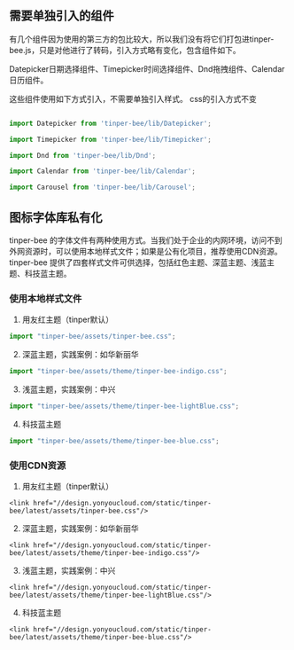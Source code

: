 ## 需要单独引入的组件

有几个组件因为使用的第三方的包比较大，所以我们没有将它们打包进tinper-bee.js，只是对他进行了转码，引入方式略有变化，包含组件如下。

Datepicker日期选择组件、Timepicker时间选择组件、Dnd拖拽组件、Calendar日历组件。


这些组件使用如下方式引入，不需要单独引入样式。
css的引入方式不变

```js

import Datepicker from 'tinper-bee/lib/Datepicker';

import Timepicker from 'tinper-bee/lib/Timepicker';

import Dnd from 'tinper-bee/lib/Dnd';

import Calendar from 'tinper-bee/lib/Calendar';

import Carousel from 'tinper-bee/lib/Carousel';

```

## 图标字体库私有化
tinper-bee 的字体文件有两种使用方式。当我们处于企业的内网环境，访问不到外网资源时，可以使用本地样式文件；如果是公有化项目，推荐使用CDN资源。     
tinper-bee 提供了四套样式文件可供选择，包括红色主题、深蓝主题、浅蓝主题、科技蓝主题。  

### 使用本地样式文件    
1. 用友红主题（tinper默认）
```js
import "tinper-bee/assets/tinper-bee.css";
```

2. 深蓝主题，实践案例：如华新丽华
```js
import "tinper-bee/assets/theme/tinper-bee-indigo.css";
```

3. 浅蓝主题，实践案例：中兴
```js
import "tinper-bee/assets/theme/tinper-bee-lightBlue.css";
```

4. 科技蓝主题
```js
import "tinper-bee/assets/theme/tinper-bee-blue.css";
```    
  
### 使用CDN资源      
1. 用友红主题（tinper默认）
```
<link href="//design.yonyoucloud.com/static/tinper-bee/latest/assets/tinper-bee.css"/>
```

2. 深蓝主题，实践案例：如华新丽华
```
<link href="//design.yonyoucloud.com/static/tinper-bee/latest/assets/theme/tinper-bee-indigo.css"/> 
```

3. 浅蓝主题，实践案例：中兴
```
<link href="//design.yonyoucloud.com/static/tinper-bee/latest/assets/theme/tinper-bee-lightBlue.css"/>
```

4. 科技蓝主题
```
<link href="//design.yonyoucloud.com/static/tinper-bee/latest/assets/theme/tinper-bee-blue.css"/>
```    